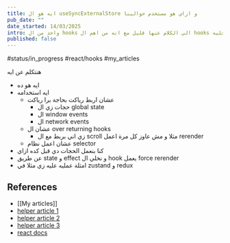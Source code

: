 ```yaml
---
title: ايه هو ال useSyncExternalStore و ازاي هو مستخدم حوالينا
pub_date: ""
date_started: 14/03/2025
intro: واحد من ال hooks الي الكلام عنها قليل مع انه من اهم ال hooks الي مخليه react تكون reactive من الاساس تعالى نتعرف عليه و نشوف بيشتغل ازاي
published: false
---
```


#status/in_progress #react/hooks #my_articles

هنتكلم عن ايه

- ايه هو ده
- ايه استخدامه
	- عشان اربط رياكت بحاجة برا رياكت
		- حجات زي ال global state
		- ال window events
		- ال network events
	- عشان ال over returning hooks 
		- زي اني بربط مع ال scroll مثلا و مش عاوز كل مرة اعمل rerender
	- عشان اعمل نظام selector
- كنا بنعمل الحجات دي قبل كده ازاي
- عن طريق state و effect و نخلي ال hook يعمل force rerender
- امثلة عمليه عليه زي مثلا في zustand و redux 



## References

- [[My articles]]
- [helper article 1](https://thisweekinreact.com/articles/useSyncExternalStore-the-underrated-react-api)
- [helper article 2](https://blog.saeloun.com/2021/12/30/react-18-usesyncexternalstore-api/)
- [helper article 3](https://jser.dev/2023-08-02-usesyncexternalstore/)
- [react docs](https://react.dev/reference/react/useSyncExternalStore)
